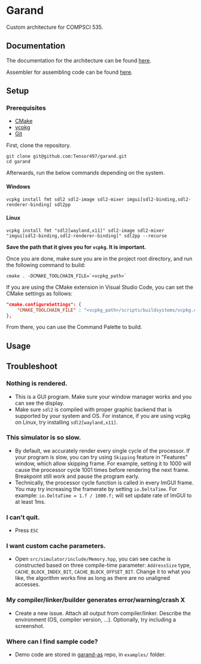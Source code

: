 # Garand
Custom architecture for COMPSCI 535.

## Documentation

The documentation for the architecture can be found [here](https://github.com/Tensor497/garand-docs).

Assembler for assembling code can be found [here](https://github.com/Tensor497/garand-as).

## Setup
### Prerequisites
- [CMake]()
- [vcpkg](https://github.com/microsoft/vcpkg#getting-started)
- [Git]()

First, clone the repository.
```
git clone git@github.com:Tensor497/garand.git
cd garand
```

Afterwards, run the below commands depending on the system.

#### Windows
```
vcpkg install fmt sdl2 sdl2-image sdl2-mixer imgui[sdl2-binding,sdl2-renderer-binding] sdl2pp
```

#### Linux

```
vcpkg install fmt "sdl2[wayland,x11]" sdl2-image sdl2-mixer "imgui[sdl2-binding,sdl2-renderer-binding]" sdl2pp --recurse
```

__Save the path that it gives you for `vcpkg`. It is important.__

Once you are done, make sure you are in the project root directory, and run the following command to build:
```
cmake . -DCMAKE_TOOLCHAIN_FILE=`<vcpkg_path>`
```

If you are using the CMake extension in Visual Studio Code, you can set the CMake settings as follows:
```JSON
"cmake.configureSettings": {
    "CMAKE_TOOLCHAIN_FILE" : "<vcpkg_path>/scripts/buildsystems/vcpkg.cmake"
},
```

From there, you can use the Command Palette to build.

## Usage

## Troubleshoot

### Nothing is rendered.

-   This is a GUI program. Make sure your window manager works and you can
    see the display.
-   Make sure `sdl2` is compiled with proper graphic backend that is supported
    by your system and OS. For instance, if you are using vcpkg on Linux, try 
    installing `sdl2[wayland,x11]`. 

### This simulator is so slow.

-   By default, we accurately render every single cycle of the processor.
    If your program is slow, you can try using `Skipping` feature in "Features"
    window, which allow skipping frame. For example, setting it to 1000
    will cause the processor cycle 1001 times before rendering the next frame.
    Breakpoint still work and pause the program early.
-   Technically, the processor cycle function is called in every ImGUI frame.
    You may try increasing the framerate by setting `io.DeltaTime`.
    For example: `io.DeltaTime = 1.f / 1000.f;` will set update rate of ImGUI
    to at least 1ms.

### I can't quit.

-   Press `ESC`

### I want custom cache parameters.

-   Open `src/simulator/include/Memory.hpp`, you can see
    cache is constructed based on three compile-time parameter:
    `AddressSize` type, `CACHE_BLOCK_INDEX_BIT`, `CACHE_BLOCK_OFFSET_BIT`.
    Change it to what you like, the algorithm works fine as long as there
    are no unaligned accesses.

### My compiler/linker/builder generates error/warning/crash X

-   Create a new issue. Attach all output from compiler/linker. Describe
    the environment (OS, compiler version, ...). Optionally,
    try including a screenshot.

### Where can I find sample code?

-   Demo code are stored in
    [garand-as](https://github.com/Tensor497/garand-as) repo,
    in `examples/` folder.

